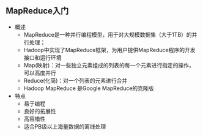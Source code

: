 ## MapReduce入门
* 概述
	* MapReduce是一种并行编程模型，用于对大规模数据集（大于1TB）的并行处理；
	* Hadoop中实现了MapReduce框架，为用户提供MapReduce程序的开发接口和运行环境
	* Map(映射)：对一些独立元素组成的列表的每一个元素进行指定的操作，可以高度并行
	* Reduce(化简)：对一个列表的元素进行合并
	* Hadoop MapReduce 是Google MapReduce的克隆版
* 特点
	* 易于编程
	* 良好的拓展性
	* 高容错性
	* 适合PB级以上海量数据的离线处理
	